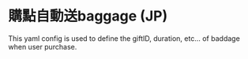 # 購點自動送baggage (JP)

This yaml config is used to define the giftID, duration, etc... of baddage when user purchase.
